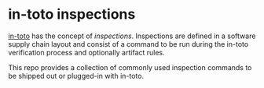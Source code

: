 # in-toto inspections

[in-toto](https://github.com/in-toto/in-toto#layout) has the concept of *inspections*. Inspections are defined in a software supply chain layout and consist of a command to be run during the in-toto verification process and optionally artifact rules.

This repo provides a collection of commonly used inspection commands to be shipped out or plugged-in with in-toto.